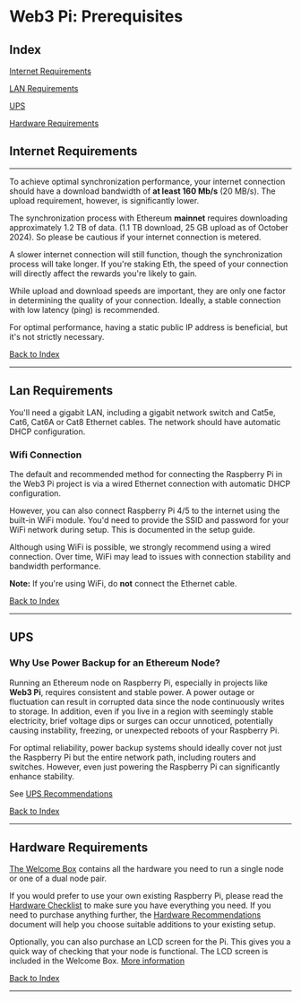 # Web3 Pi: Prerequisites

## Index

[Internet Requirements](#internet-requirements)

[LAN Requirements](#lan-requirements)

[UPS](#ups)

[Hardware Requirements](#hardware-requirements)

## Internet Requirements

---

To achieve optimal synchronization performance, your internet connection should have a download bandwidth of **at least 160 Mb/s** (20 MB/s). The upload requirement, however, is significantly lower.  

The synchronization process with Ethereum **mainnet** requires downloading approximately 1.2 TB of data.  (1.1 TB download, 25 GB upload as of October 2024). So please be cautious if your internet connection is metered.  

A slower internet connection will still function, though the synchronization process will take longer.  If you're staking Eth, the speed of your connection will directly affect the rewards you're likely to gain.

While upload and download speeds are important, they are only one factor in determining the quality of your connection. Ideally, a stable connection with low latency (ping) is recommended.  

For optimal performance, having a static public IP address is beneficial, but it's not strictly necessary.

[Back to Index](#index)

---

## Lan Requirements

You'll need a gigabit LAN, including a gigabit network switch and  Cat5e, Cat6, Cat6A or Cat8 Ethernet cables. The network should have automatic DHCP configuration.

### Wifi Connection

The default and recommended method for connecting the Raspberry Pi in the Web3 Pi project is via a wired Ethernet connection with automatic DHCP configuration.

However, you can also connect Raspberry Pi 4/5 to the internet using the built-in WiFi module. You'd need to provide the SSID and password for your WiFi network during setup. This is documented in the setup guide.

Although using WiFi is possible, we strongly recommend using a wired connection. Over time, WiFi may lead to issues with connection stability and bandwidth performance.

**Note:** If you're using WiFi, do **not** connect the Ethernet cable.

[Back to Index](#index)

---

## UPS

### Why Use Power Backup for an Ethereum Node?

Running an Ethereum node on Raspberry Pi, especially in projects like **Web3 Pi**, requires consistent and stable power. A power outage or fluctuation can result in corrupted data since the node continuously writes to storage. In addition, even if you live in a region with seemingly stable electricity, brief voltage dips or surges can occur unnoticed, potentially causing instability, freezing, or unexpected reboots of your Raspberry Pi.

For optimal reliability, power backup systems should ideally cover not just the Raspberry Pi but the entire network path, including routers and switches. However, even just powering the Raspberry Pi can significantly enhance stability.

See [UPS Recommendations](./ups.md)

[Back to Index](#index)

---

## Hardware Requirements

[The Welcome Box](./welcome-box.md) contains all the hardware you need to run a single node or one of a dual node pair.

If you would prefer to use your own existing Raspberry Pi, please read the [Hardware Checklist](./hardware-checklist.md) to make sure you have everything you need. If you need to purchase anything further, the [Hardware Recommendations](./hardware-recommendations.md) document will help you choose suitable additions to your existing setup.

Optionally, you can also purchase an LCD screen for the Pi. This gives you a quick way of checking that your node is functional. The LCD screen is included in the Welcome Box. [More information](./lcd-screen.md)

[Back to Index](#index)

---